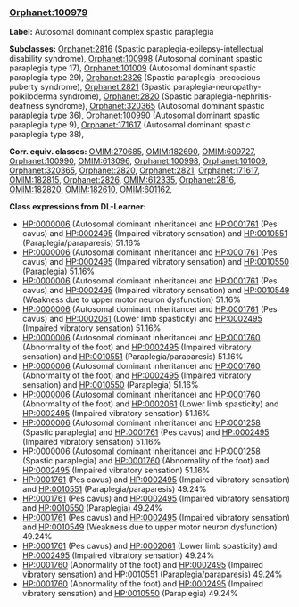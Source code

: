 
### [Orphanet:100979](http://www.orpha.net/ORDO/Orphanet_100979)
**Label:** Autosomal dominant complex spastic paraplegia

**Subclasses:** [Orphanet:2816](http://www.orpha.net/ORDO/Orphanet_2816) (Spastic paraplegia-epilepsy-intellectual disability syndrome), [Orphanet:100998](http://www.orpha.net/ORDO/Orphanet_100998) (Autosomal dominant spastic paraplegia type 17), [Orphanet:101009](http://www.orpha.net/ORDO/Orphanet_101009) (Autosomal dominant spastic paraplegia type 29), [Orphanet:2826](http://www.orpha.net/ORDO/Orphanet_2826) (Spastic paraplegia-precocious puberty syndrome), [Orphanet:2821](http://www.orpha.net/ORDO/Orphanet_2821) (Spastic paraplegia-neuropathy-poikiloderma syndrome), [Orphanet:2820](http://www.orpha.net/ORDO/Orphanet_2820) (Spastic paraplegia-nephritis-deafness syndrome), [Orphanet:320365](http://www.orpha.net/ORDO/Orphanet_320365) (Autosomal dominant spastic paraplegia type 36), [Orphanet:100990](http://www.orpha.net/ORDO/Orphanet_100990) (Autosomal dominant spastic paraplegia type 9), [Orphanet:171617](http://www.orpha.net/ORDO/Orphanet_171617) (Autosomal dominant spastic paraplegia type 38), 

**Corr. equiv. classes:** [OMIM:270685](http://purl.obolibrary.org/obo/OMIM_270685), [OMIM:182690](http://purl.obolibrary.org/obo/OMIM_182690), [OMIM:609727](http://purl.obolibrary.org/obo/OMIM_609727), [Orphanet:100990](http://www.orpha.net/ORDO/Orphanet_100990), [OMIM:613096](http://purl.obolibrary.org/obo/OMIM_613096), [Orphanet:100998](http://www.orpha.net/ORDO/Orphanet_100998), [Orphanet:101009](http://www.orpha.net/ORDO/Orphanet_101009), [Orphanet:320365](http://www.orpha.net/ORDO/Orphanet_320365), [Orphanet:2820](http://www.orpha.net/ORDO/Orphanet_2820), [Orphanet:2821](http://www.orpha.net/ORDO/Orphanet_2821), [Orphanet:171617](http://www.orpha.net/ORDO/Orphanet_171617), [OMIM:182815](http://purl.obolibrary.org/obo/OMIM_182815), [Orphanet:2826](http://www.orpha.net/ORDO/Orphanet_2826), [OMIM:612335](http://purl.obolibrary.org/obo/OMIM_612335), [Orphanet:2816](http://www.orpha.net/ORDO/Orphanet_2816), [OMIM:182820](http://purl.obolibrary.org/obo/OMIM_182820), [OMIM:182610](http://purl.obolibrary.org/obo/OMIM_182610), [OMIM:601162](http://purl.obolibrary.org/obo/OMIM_601162), 

**Class expressions from DL-Learner:**

- [HP:0000006](http://purl.obolibrary.org/obo/HP_0000006) (Autosomal dominant inheritance) and [HP:0001761](http://purl.obolibrary.org/obo/HP_0001761) (Pes cavus) and [HP:0002495](http://purl.obolibrary.org/obo/HP_0002495) (Impaired vibratory sensation) and [HP:0010551](http://purl.obolibrary.org/obo/HP_0010551) (Paraplegia/paraparesis) 51.16%
- [HP:0000006](http://purl.obolibrary.org/obo/HP_0000006) (Autosomal dominant inheritance) and [HP:0001761](http://purl.obolibrary.org/obo/HP_0001761) (Pes cavus) and [HP:0002495](http://purl.obolibrary.org/obo/HP_0002495) (Impaired vibratory sensation) and [HP:0010550](http://purl.obolibrary.org/obo/HP_0010550) (Paraplegia) 51.16%
- [HP:0000006](http://purl.obolibrary.org/obo/HP_0000006) (Autosomal dominant inheritance) and [HP:0001761](http://purl.obolibrary.org/obo/HP_0001761) (Pes cavus) and [HP:0002495](http://purl.obolibrary.org/obo/HP_0002495) (Impaired vibratory sensation) and [HP:0010549](http://purl.obolibrary.org/obo/HP_0010549) (Weakness due to upper motor neuron dysfunction) 51.16%
- [HP:0000006](http://purl.obolibrary.org/obo/HP_0000006) (Autosomal dominant inheritance) and [HP:0001761](http://purl.obolibrary.org/obo/HP_0001761) (Pes cavus) and [HP:0002061](http://purl.obolibrary.org/obo/HP_0002061) (Lower limb spasticity) and [HP:0002495](http://purl.obolibrary.org/obo/HP_0002495) (Impaired vibratory sensation) 51.16%
- [HP:0000006](http://purl.obolibrary.org/obo/HP_0000006) (Autosomal dominant inheritance) and [HP:0001760](http://purl.obolibrary.org/obo/HP_0001760) (Abnormality of the foot) and [HP:0002495](http://purl.obolibrary.org/obo/HP_0002495) (Impaired vibratory sensation) and [HP:0010551](http://purl.obolibrary.org/obo/HP_0010551) (Paraplegia/paraparesis) 51.16%
- [HP:0000006](http://purl.obolibrary.org/obo/HP_0000006) (Autosomal dominant inheritance) and [HP:0001760](http://purl.obolibrary.org/obo/HP_0001760) (Abnormality of the foot) and [HP:0002495](http://purl.obolibrary.org/obo/HP_0002495) (Impaired vibratory sensation) and [HP:0010550](http://purl.obolibrary.org/obo/HP_0010550) (Paraplegia) 51.16%
- [HP:0000006](http://purl.obolibrary.org/obo/HP_0000006) (Autosomal dominant inheritance) and [HP:0001760](http://purl.obolibrary.org/obo/HP_0001760) (Abnormality of the foot) and [HP:0002061](http://purl.obolibrary.org/obo/HP_0002061) (Lower limb spasticity) and [HP:0002495](http://purl.obolibrary.org/obo/HP_0002495) (Impaired vibratory sensation) 51.16%
- [HP:0000006](http://purl.obolibrary.org/obo/HP_0000006) (Autosomal dominant inheritance) and [HP:0001258](http://purl.obolibrary.org/obo/HP_0001258) (Spastic paraplegia) and [HP:0001761](http://purl.obolibrary.org/obo/HP_0001761) (Pes cavus) and [HP:0002495](http://purl.obolibrary.org/obo/HP_0002495) (Impaired vibratory sensation) 51.16%
- [HP:0000006](http://purl.obolibrary.org/obo/HP_0000006) (Autosomal dominant inheritance) and [HP:0001258](http://purl.obolibrary.org/obo/HP_0001258) (Spastic paraplegia) and [HP:0001760](http://purl.obolibrary.org/obo/HP_0001760) (Abnormality of the foot) and [HP:0002495](http://purl.obolibrary.org/obo/HP_0002495) (Impaired vibratory sensation) 51.16%
- [HP:0001761](http://purl.obolibrary.org/obo/HP_0001761) (Pes cavus) and [HP:0002495](http://purl.obolibrary.org/obo/HP_0002495) (Impaired vibratory sensation) and [HP:0010551](http://purl.obolibrary.org/obo/HP_0010551) (Paraplegia/paraparesis) 49.24%
- [HP:0001761](http://purl.obolibrary.org/obo/HP_0001761) (Pes cavus) and [HP:0002495](http://purl.obolibrary.org/obo/HP_0002495) (Impaired vibratory sensation) and [HP:0010550](http://purl.obolibrary.org/obo/HP_0010550) (Paraplegia) 49.24%
- [HP:0001761](http://purl.obolibrary.org/obo/HP_0001761) (Pes cavus) and [HP:0002495](http://purl.obolibrary.org/obo/HP_0002495) (Impaired vibratory sensation) and [HP:0010549](http://purl.obolibrary.org/obo/HP_0010549) (Weakness due to upper motor neuron dysfunction) 49.24%
- [HP:0001761](http://purl.obolibrary.org/obo/HP_0001761) (Pes cavus) and [HP:0002061](http://purl.obolibrary.org/obo/HP_0002061) (Lower limb spasticity) and [HP:0002495](http://purl.obolibrary.org/obo/HP_0002495) (Impaired vibratory sensation) 49.24%
- [HP:0001760](http://purl.obolibrary.org/obo/HP_0001760) (Abnormality of the foot) and [HP:0002495](http://purl.obolibrary.org/obo/HP_0002495) (Impaired vibratory sensation) and [HP:0010551](http://purl.obolibrary.org/obo/HP_0010551) (Paraplegia/paraparesis) 49.24%
- [HP:0001760](http://purl.obolibrary.org/obo/HP_0001760) (Abnormality of the foot) and [HP:0002495](http://purl.obolibrary.org/obo/HP_0002495) (Impaired vibratory sensation) and [HP:0010550](http://purl.obolibrary.org/obo/HP_0010550) (Paraplegia) 49.24%


